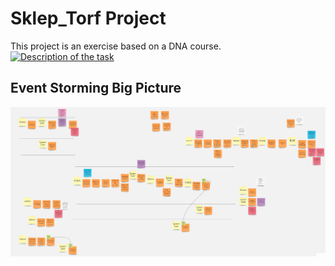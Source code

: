 # Sklep_Torf Project
This project is an exercise based on a DNA course.
[![Description of the task](http://ismartdev.pl/dna-zadania/dna-zadania-wstep/)]()

## Event Storming Big Picture
[![](https://github.com/marcinJ81/Sklep_Torf/blob/master/ES_image/ESBP_main.PNG)](https://github.com/marcinJ81/Sklep_Torf/blob/master/ES_image/ESBP_main.PNG "Big Picture Event Storming")

